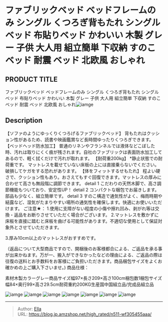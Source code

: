 # ファブリックベッド ベッドフレームのみ シングル くつろぎ背もたれ シングルベッド 布貼りベッド かわいい 木製 グレー 子供 大人用 組立簡単 下収納 すのこベッド 耐震 ベッド 北欧風 おしゃれ


## PRODUCT TITLE 

ファブリックベッド ベッドフレームのみ シングル くつろぎ背もたれ シングルベッド 布貼りベッド かわいい 木製 グレー 子供 大人用 組立簡単 下収納 すのこベッド 耐震 ベッド 北欧風 おしゃれ![iamge](https://b2bfiles1.gigab2b.cn/image/wkseller/303/20230531_c8900b0bcb79cf82e94d88ad2e819bf2.jpg)

## Description

【ソファのようにゆっくりくつろげるファブリックベッド】
背もたれはクッション性があるため、読書や映画鑑賞など長時間ゆったりくつろぎできます。
【ベッドヘッド防水加工】
普通のリネンやフランネルでは液体などこぼした時、汚れは取りにくく痕が残されます。自社のファブリックは表面防水加工してあるので、軽く拭くだけで汚れが取れます。
【耐荷重200kg】
*静止状態での耐荷重です。
マットレスを載せていない床板の上には直接乗らないでください。破損してケガをする恐れがあります。
【体をフィットするせもたれ】
程よい硬さで、クッション性もあり。おさえてもすぐ回復できます。マットレスの厚みに合わせて高さも無段階に調節できます。
detail 1
こだわりの天然木脚で、高さ調節機能もついており、安定性UP！
detail 2
コンパクトな梱包でお届きします。部品も少なく、組立簡単です。
detail 3
すのこ構造で通気性がよく、梅雨時期や結露など、湿気がたまりやすい場所の通気性を確保します。快適にお使いいただけます。
ご注意★：
1.使用に支障がない程度の小傷や擦れ凹み、剥がれ等は交換・返品をお断りさせていただく場合がございます。
2.マットレスを敷かずに床板を直接に踏むと床板を曲げる可能性があります。不適切な使用として保証対象外とさせていただきます。





3.厚み10cm以上のマットレスがおすすめです。

（返品について大型商品ですので、開梱後のお客様都合による、ご返品を承る事が出来かねます。万が一、搬入ができなかったなどの理由による、ご返品の際は往復の送料とお手数料をお客様にご負担いただきます。商品梱包サイズをよくお確かめの上ご購入下さいませ。)
商品仕様：

素材木製カラーグレー商品サイズ幅97×長さ209×高さ100cm梱包数1梱包サイズ幅84×奥行99×高さ29.5cm耐荷重約200KG生産国中国組立品/完成品組立品



![iamge](https://b2bfiles1.gigab2b.cn/image/wkseller/303/20230531_bb5b79d0456b64c46c1d73e7ba9f4710.jpg)
![iamge](https://b2bfiles1.gigab2b.cn/image/wkseller/303/20230531_3670783665b38c93dc3ee9ea81d5b230.jpg)
![iamge](https://b2bfiles1.gigab2b.cn/image/wkseller/303/20230531_84c4fe8dea348b00819b58c9dce6bc61.jpg)
![iamge](https://b2bfiles1.gigab2b.cn/image/wkseller/303/20230531_8d34b744ef6efecbacdf12843b9a23c8.jpg)
![iamge](https://b2bfiles1.gigab2b.cn/image/wkseller/303/20230531_43de2f5cd2a21ffbbc13bee723deeca5.jpg)
![iamge](https://b2bfiles1.gigab2b.cn/image/wkseller/303/20230531_492fe8ce9d93b8cbdb8bab17dcb4958a.jpg)
![iamge](https://b2bfiles1.gigab2b.cn/image/wkseller/303/20230529_265793e03831531649185eafd5440a86.jpg)


---

> Author: [Ella](https://blog.jp.amzshop.net/)  
> URL: https://blog.jp.amzshop.net/high_rated/n511-wf305455aaa/  

